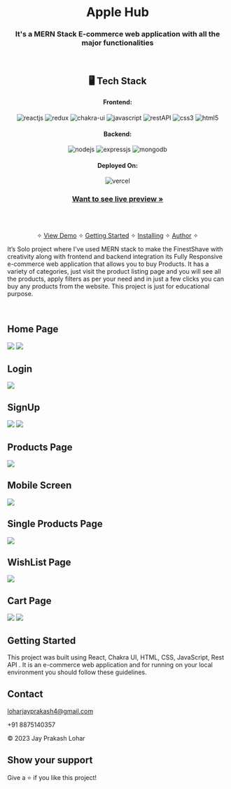 <h1 align="center">Apple Hub</h1>

<h3 align="center">It's a MERN Stack E-commerce web application with all the major functionalities</h3>

<br />

<h2 align="center">🖥️ Tech Stack</h2>

<h4 align="center">Frontend:</h4>

<p align="center">
  <img src="https://img.shields.io/badge/React-20232A?style=for-the-badge&logo=react&logoColor=61DAFB" alt="reactjs" />
  <img src="https://img.shields.io/badge/Redux_Toolkit-593D88?style=for-the-badge&logo=reduxtoolkit&logoColor=white" alt="redux" />
  <img src="https://img.shields.io/badge/Chakra%20UI-3bc7bd?style=for-the-badge&logo=chakraui&logoColor=white" alt="chakra-ui" />
  <img src="https://img.shields.io/badge/JavaScript-323330?style=for-the-badge&logo=javascript&logoColor=F7DF1E" alt="javascript" />
  <img src="https://img.shields.io/badge/Rest_API-02303A?style=for-the-badge&logo=react-router&logoColor=white" alt="restAPI" />
  <img src="https://img.shields.io/badge/CSS3-1572B6?style=for-the-badge&logo=css3&logoColor=white" alt="css3" />
  <img src="https://img.shields.io/badge/HTML5-E34F26?style=for-the-badge&logo=html5&logoColor=white" alt="html5" />
</p>

<h4 align="center">Backend:</h4>

<p align="center">
  <img src="https://img.shields.io/badge/Node.js-339933?style=for-the-badge&logo=nodedotjs&logoColor=white" alt="nodejs" />
  <img src="https://img.shields.io/badge/Express.js-000000?style=for-the-badge&logo=express&logoColor=white" alt="expressjs" />
  <img src="https://img.shields.io/badge/MongoDB-4EA94B?style=for-the-badge&logo=mongodb&logoColor=white" alt="mongodb" />

</p>

<h4 align="center">Deployed On:</h4>

<p align="center">
  <img src="https://img.shields.io/badge/Vercel-00C7B7?style=for-the-badge&logo=vercel&logoColor=white" alt="vercel" />
 
</p>

<h3 align="center"><a href="https://apple-hub-orignal.netlify.app/"><strong>Want to see live preview »</strong></a></h3>

<br />

<p align="center">
  <br />&#10023;
  <a href="#Demo">View Demo</a> &#10023;
  <a href="#Getting-Started">Getting Started</a> &#10023; 
  <a href="#Install">Installing</a> &#10023;
  <a href="#Contact">Author</a> &#10023;
</p>

It’s Solo project where I've used MERN stack to make the FinestShave with creativity along with frontend and backend integration
its Fully Responsive e-commerce web application that allows you to buy Products. It has a variety of categories, just visit the product listing page and you will see all the products, apply filters as per your need and in just a few clicks you can buy any products from the website. This project is just for educational purpose.

<!-- <img src="https://i.ibb.co/VwbmL6p/Studio-Project.gif" width="800px" /> -->

<br />

## Home Page

<img src="mini-e-commerce/src/assets/homeDesktop.png">
<img src="mini-e-commerce/src/assets/home2.png">
<br />

## Login

<img src="mini-e-commerce/src/assets/login.png">

<br />

## SignUp

<img src="mini-e-commerce/src/assets/signup.png">
<img src="mini-e-commerce/src/assets/mobileSignup.png">
<br />

## Products Page

<img src="mini-e-commerce/src/assets/products.png">
<br />

## Mobile Screen

<img src="mini-e-commerce/src/assets/homeMobileScreen.png">

<br />

## Single Products Page

<img src="mini-e-commerce/src/assets/singleProducts.png">
<br />

## WishList Page

<img src="mini-e-commerce/src/assets/wishlist.png">
<br />

## Cart Page

<img src="mini-e-commerce/src/assets/cartPage.png">

<img src="mini-e-commerce/src/assets/mobileCart.png">
<br />

## Getting Started

This project was built using React, Chakra UI, HTML, CSS, JavaScript, Rest API . It is an e-commerce web application and for running on your local environment you should follow these guidelines.

## Contact

loharjayprakash4@gmail.com

+91 8875140357

© 2023 Jay Prakash Lohar

## Show your support

Give a ⭐️ if you like this project!
